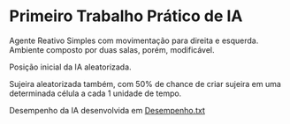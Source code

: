 # Primeiro Trabalho Prático de IA
Agente Reativo Simples com movimentação para direita e esquerda.
Ambiente composto por duas salas, porém, modificável.

Posição inicial da IA aleatorizada.

Sujeira aleatorizada também, com 50% de chance de criar sujeira em uma determinada célula a cada 1 unidade de tempo.

Desempenho da IA desenvolvida em [Desempenho.txt](https://github.com/victorrlo/ia/blob/main/tp1/desempenho.txt)
